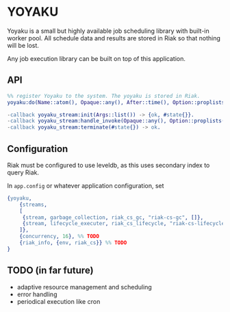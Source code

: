 # YOYAKU

Yoyaku is a small but highly available job scheduling library with
built-in worker pool. All schedule data and results are stored in Riak
so that nothing will be lost.

Any job execution library can be built on top of this application.

## API

```erlang
%% register Yoyaku to the system. The yoyaku is stored in Riak.
yoyaku:do(Name::atom(), Opaque::any(), After::time(), Option::proplists())` - 

-callback yoyaku_stream:init(Args::list()) -> {ok, #state{}}.
-callback yoyaku_stream:handle_invoke(Opaque::any(), Option::proplists(), State::#state{}) -> ok | retry.
-callback yoyaku_stream:terminate(#state{}) -> ok.
```

## Configuration

Riak must be configured to use leveldb, as this uses secondary index
to query Riak.

In `app.config` or whatever application configuration, set

```erlang
{yoyaku,
    {streams,
    [
     {stream, garbage_collection, riak_cs_gc, "riak-cs-gc", []},
     {stream, lifecycle_executer, riak_cs_lifecycle, "riak-cs-lifecycle", []}
    ]},
    {concurrency, 16}, %% TODO
    {riak_info, {env, riak_cs}} %% TODO
}
```

## TODO (in far future)

- adaptive resource management and scheduling
- error handling
- periodical execution like cron
